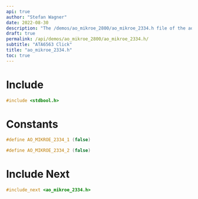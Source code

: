 ```yaml
---
api: true
author: "Stefan Wagner"
date: 2022-08-30
description: "The /demos/ao_mikroe_2800/ao_mikroe_2334.h file of the ao real-time operating system."
draft: true
permalink: /api/demos/ao_mikroe_2800/ao_mikroe_2334.h/
subtitle: "ATA6563 Click"
title: "ao_mikroe_2334.h"
toc: true
---
```


# Include

```c
#include <stdbool.h>
```

# Constants

```c
#define AO_MIKROE_2334_1 (false)
```

```c
#define AO_MIKROE_2334_2 (false)
```

# Include Next

```c
#include_next <ao_mikroe_2334.h>
```
